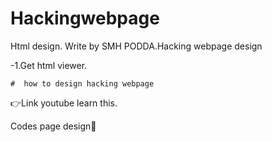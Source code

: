 # Hackingwebpage
Html design. Write by SMH PODDA.Hacking webpage design 

-1.Get html viewer.

    #  how to design hacking webpage
  👉Link youtube learn this.

Codes page design👻
  
